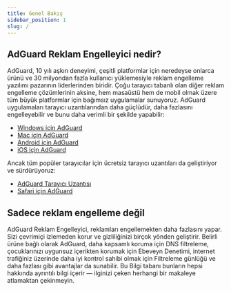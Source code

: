 ```yaml
---
title: Genel Bakış
sidebar_position: 1
slug: /
---
```


## AdGuard Reklam Engelleyici nedir?

AdGuard, 10 yılı aşkın deneyimi, çeşitli platformlar için neredeyse onlarca ürünü ve 30 milyondan fazla kullanıcı yüklemesiyle reklam engelleme yazılımı pazarının liderlerinden biridir. Çoğu tarayıcı tabanlı olan diğer reklam engelleme çözümlerinin aksine, hem masaüstü hem de mobil olmak üzere tüm büyük platformlar için bağımsız uygulamalar sunuyoruz. AdGuard uygulamaları tarayıcı uzantılarından daha güçlüdür, daha fazlasını engelleyebilir ve bunu daha verimli bir şekilde yapabilir:

- [Windows için AdGuard](/adguard-for-windows/features/home-screen)
- [Mac için AdGuard](/adguard-for-mac/overview)
- [Android için AdGuard](/adguard-for-android/overview)
- [iOS için AdGuard](/adguard-for-ios/overview)

Ancak tüm popüler tarayıcılar için ücretsiz tarayıcı uzantıları da geliştiriyor ve sürdürüyoruz:

- [AdGuard Tarayıcı Uzantısı](/adguard-browser-extension/overview)
- [Safari için AdGuard](/adguard-for-safari/overview)

## Sadece reklam engelleme değil

AdGuard Reklam Engelleyici, reklamları engellemekten daha fazlasını yapar. Sizi çevrimiçi izlemeden korur ve gizliliğinizi birçok yönden geliştirir. Belirli ürüne bağlı olarak AdGuard, daha kapsamlı koruma için DNS filtreleme, çocuklarınızı uygunsuz içerikten korumak için Ebeveyn Denetimi, internet trafiğiniz üzerinde daha iyi kontrol sahibi olmak için Filtreleme günlüğü ve daha fazlası gibi avantajlar da sunabilir. Bu Bilgi tabanı bunların hepsi hakkında ayrıntılı bilgi içerir — ilginizi çeken herhangi bir makaleye atlamaktan çekinmeyin.

